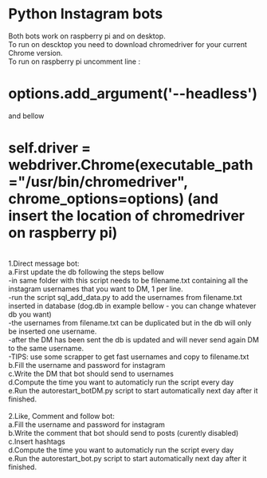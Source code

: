 # Python Instagram bots

Both bots work on raspberry pi and on desktop. <br />
To run on descktop you need to download chromedriver for your current Chrome version.<br />
To run on raspberry pi uncomment line : <br />
# options.add_argument('--headless')<br />
and bellow <br />
# self.driver = webdriver.Chrome(executable_path="/usr/bin/chromedriver", chrome_options=options) (and insert the location of chromedriver on raspberry pi)<br />
<br />
1.Direct message bot:<br />
a.First update the db following the steps bellow<br />
-in same folder with this script needs to be filename.txt containing all the instagram usernames that you want to DM, 1 per line.<br />
-run the script sql_add_data.py to add the usernames from filename.txt inserted in database (dog.db in example bellow - you can change whatever db you want)<br />
-the usernames from filename.txt can be duplicated but in the db will only be inserted one username.<br />
-after the DM has been sent the db is updated and will never send again DM to the same username.<br />
-TIPS: use some scrapper to get fast usernames and copy to filename.txt<br />
b.Fill the username and password for instagram<br />
c.Write the DM that bot should send to usernames<br />
d.Compute the time you want to automaticly run the script every day<br />
e.Run the autorestart_botDM.py script to start automatically next day after it finished.<br />
<br />
2.Like, Comment and follow bot:<br />
a.Fill the username and password for instagram<br />
b.Write the comment that bot should send to posts (curently disabled)<br />
c.Insert hashtags<br />
d.Compute the time you want to automaticly run the script every day<br />
e.Run the autorestart_bot.py script to start automatically next day after it finished.<br />

